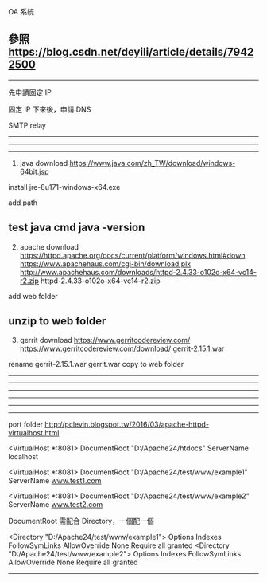 OA 系統

參照 https://blog.csdn.net/deyili/article/details/79422500
-----------------------------------

-----------------------------------
先申請固定 IP

固定 IP 下來後，申請 DNS

SMTP relay 

-----------------------------------


-----------------------------------


-----------------------------------

1. java
download
https://www.java.com/zh_TW/download/windows-64bit.jsp

install
jre-8u171-windows-x64.exe

add path

test java
cmd
java -version
-----------------------------------

2. apache
download
https://httpd.apache.org/docs/current/platform/windows.html#down
https://www.apachehaus.com/cgi-bin/download.plx
http://www.apachehaus.com/downloads/httpd-2.4.33-o102o-x64-vc14-r2.zip
httpd-2.4.33-o102o-x64-vc14-r2.zip

add web folder

unzip to web folder
-----------------------------------

3. gerrit
download
https://www.gerritcodereview.com/
https://www.gerritcodereview.com/download/
gerrit-2.15.1.war

rename gerrit-2.15.1.war gerrit.war
copy to web folder


-----------------------------------






-----------------------------------

-----------------------------------

-----------------------------------

-----------------------------------

-----------------------------------
port folder
http://pclevin.blogspot.tw/2016/03/apache-httpd-virtualhost.html

 <VirtualHost *:8081>
  DocumentRoot "D:/Apache24/htdocs"
  ServerName localhost
 </VirtualHost>

 <VirtualHost *:8081>
  DocumentRoot "D:/Apache24/test/www/example1"
  ServerName www.test1.com
 </VirtualHost>

 <VirtualHost *:8081>
  DocumentRoot "D:/Apache24/test/www/example2"
  ServerName www.test2.com
 </VirtualHost>
 
  DocumentRoot 需配合 Directory，一個配一個

 <Directory "D:/Apache24/test/www/example1">
  Options Indexes FollowSymLinks
  AllowOverride None
  Require all granted
 </Directory>
 <Directory "D:/Apache24/test/www/example2">
  Options Indexes FollowSymLinks
  AllowOverride None
  Require all granted
 </Directory>
 
-----------------------------------

